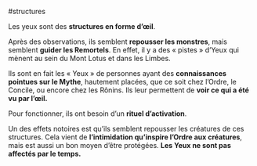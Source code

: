 #structures 

Les yeux sont des **structures en forme d’œil**.

Après des observations, ils semblent **repousser les monstres**, mais semblent **guider les Remortels**. En effet, il y a des « pistes » d’Yeux qui mènent au sein du Mont Lotus et dans les Limbes.

Ils sont en fait les « Yeux » de personnes ayant des **connaissances pointues sur le Mythe**, hautement placées, que ce soit chez l’Ordre, le Concile, ou encore chez les Rônins. Ils leur permettent de **voir ce qui a été vu par l’œil.**

Pour fonctionner, ils ont besoin d’un **rituel d’activation**.

Un des effets notoires est qu’ils semblent repousser les créatures de ces structures. Cela vient de **l’intimidation qu’inspire l’Ordre aux créatures**, mais est aussi un bon moyen d’être protégées. **Les Yeux ne sont pas affectés par le temps.**

